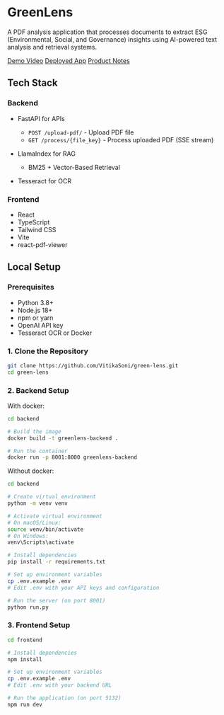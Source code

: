 # GreenLens

A PDF analysis application that processes documents to extract ESG (Environmental, Social, and Governance) insights using AI-powered text analysis and retrieval systems.

[Demo Video](https://www.youtube.com/watch?v=dwTzye-_Ql4)
[Deployed App](https://green-lens-eta.vercel.app/)
[Product Notes](PRODUCT_NOTES.md)

## Tech Stack

### Backend

- FastAPI for APIs

  - `POST /upload-pdf/` - Upload PDF file
  - `GET /process/{file_key}` - Process uploaded PDF (SSE stream)

- LlamaIndex for RAG

  - BM25 + Vector-Based Retrieval

- Tesseract for OCR

### Frontend

- React
- TypeScript
- Tailwind CSS
- Vite
- react-pdf-viewer

## Local Setup

### Prerequisites

- Python 3.8+
- Node.js 18+
- npm or yarn
- OpenAI API key
- Tesseract OCR or Docker

### 1. Clone the Repository

```bash
git clone https://github.com/VitikaSoni/green-lens.git
cd green-lens
```

### 2. Backend Setup

With docker:

```bash
cd backend

# Build the image
docker build -t greenlens-backend .

# Run the container
docker run -p 8001:8000 greenlens-backend
```

Without docker:

```bash
cd backend

# Create virtual environment
python -m venv venv

# Activate virtual environment
# On macOS/Linux:
source venv/bin/activate
# On Windows:
venv\Scripts\activate

# Install dependencies
pip install -r requirements.txt

# Set up environment variables
cp .env.example .env
# Edit .env with your API keys and configuration

# Run the server (on port 8001)
python run.py
```

### 3. Frontend Setup

```bash
cd frontend

# Install dependencies
npm install

# Set up environment variables
cp .env.example .env
# Edit .env with your backend URL

# Run the application (on port 5132)
npm run dev
```

